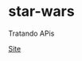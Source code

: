 # star-wars
Tratando APis

<a href = "https://estudantedehtml.github.io/star-wars/index.html">Site</a>
